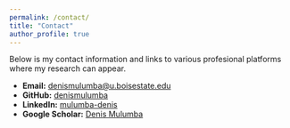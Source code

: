 ```yaml
---
permalink: /contact/
title: "Contact"
author_profile: true
---
```

Below is my contact information and links to various profesional platforms where my research can appear. 

- **Email:** denismulumba@u.boisestate.edu  
- **GitHub:** [denismulumba](https://github.com/denismulumba)     
- **LinkedIn:** [mulumba-denis](linkedin.com/in/mulumba-denis)   
- **Google Scholar:** [Denis Mulumba](https://scholar.google.com/](https://scholar.google.com/citations?view_op=search_authors&mauthors=Denis+mulumba&hl=en&oi=ao))     

